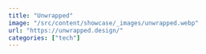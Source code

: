 ```yaml
---
title: "Unwrapped"
image: "/src/content/showcase/_images/unwrapped.webp"
url: "https://unwrapped.design/"
categories: ["tech"]
---
```


